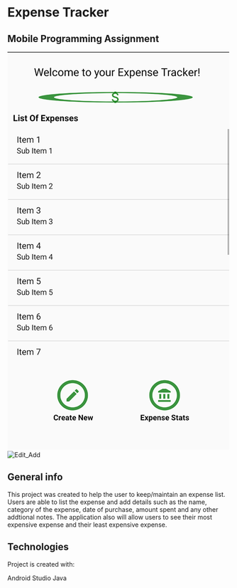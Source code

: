 # Expense Tracker 
## Mobile Programming Assignment

![Main_Screen](MainScreen.png)
![Edit_Add](editoraddExpense.png.png)

## General info
This project was created to help the user to keep/maintain an expense list. Users are able to list the 
expense and add details such as the name, category of the expense, date of purchase, amount spent
and any other addtional notes. The application also will allow users to see their most expensive expense
and their least expensive expense.
	
## Technologies
Project is created with:

Android Studio
Java
